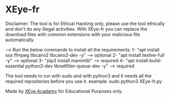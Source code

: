 # XEye-fr
Disclaimer: The tool is for Ethical Hacking only, please use the tool ethically and don't do any illegal activities.
With XEye-fr you can replace the download files with common extensions with your malicious file automatically.

--> Run the below commands to install all the requirements:
1- "apt install sox ffmpeg libcairo2 libcairo2-dev -y" --> optional
2- "apt install texlive-full -y" --> optional
3- "pip3 install manimlib" --> required
4- "apt install build-essential python3-dev libnetfilter-queue-dev -y" --> required

The tool needs to run with sudo and with python3 and it needs all the required repositories before you use it. example: sudo python3 XEye-fr.py

Made by [XEye Academy](https://academy.XEyecs.com) for Educational Purposes only.

